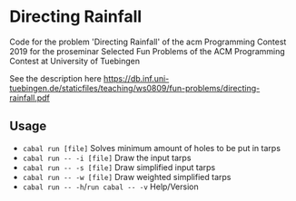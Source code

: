 # Directing Rainfall

Code for the problem 'Directing Rainfall' of the acm Programming Contest 2019 for
the proseminar Selected Fun Problems of the ACM Programming Contest at University
of Tuebingen

See the description here https://db.inf.uni-tuebingen.de/staticfiles/teaching/ws0809/fun-problems/directing-rainfall.pdf

## Usage

- `cabal run [file]` Solves minimum amount of holes to be put in tarps
- `cabal run -- -i [file]` Draw the input tarps
- `cabal run -- -s [file]` Draw simplified input tarps
- `cabal run -- -w [file]` Draw weighted simplified tarps
- `cabal run -- -h`/`run cabal -- -v` Help/Version
